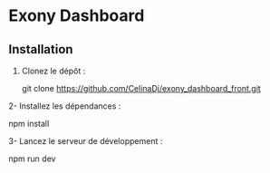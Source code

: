 # Exony Dashboard


## Installation

1. Clonez le dépôt :

   git clone https://github.com/CelinaDj/exony_dashboard_front.git

2- Installez les dépendances :

   npm install

3- Lancez le serveur de développement :

   npm run dev